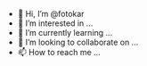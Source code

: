 - 👋 Hi, I’m @fotokar
- 👀 I’m interested in ...
- 🌱 I’m currently learning ...
- 💞️ I’m looking to collaborate on ...
- 📫 How to reach me ...

<!---
fotokar/fotokar is a ✨ special ✨ repository because its `README.md` (this file) appears on your GitHub profile.
You can click the Preview link to take a look at your changes.
--->
